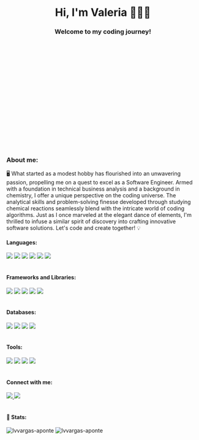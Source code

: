 
<h1 align="center">Hi, I'm Valeria 👋👩‍💻</h1>
<!--<div align="center">
  <img src="https://github.com/lvvargas-aponte/lvvargas-aponte/assets/54474237/21a7a1e2-43d5-4e84-80b9-5b5375611b3d">
</div>-->
<h3 align="center">Welcome to my coding journey!</h3>
</br>

  <img align ="right" src="https://media4.giphy.com/media/v1.Y2lkPTc5MGI3NjExZmQ4OXkwdmxwbThheWIydXRhaHczNHQxeW8wbGI3OHNqa2RlODU4ayZlcD12MV9pbnRlcm5hbF9naWZfYnlfaWQmY3Q9Zw/LMcB8XospGZO8UQq87/giphy.gif" alt="Cat Girl GIF by Pluralsight" style="width: 500px; height: 281.25px; opacity: 0; left: 0px; top: 0px;"/>
  
  <h3>About me:</h3>
  <p align="left">🖥️ What started as a modest hobby has flourished into an unwavering passion, propelling me on a quest to excel as a Software Engineer. Armed with a foundation in technical business analysis and a background in chemistry, I offer a unique perspective on the coding universe. The analytical skills and problem-solving finesse developed through studying chemical reactions seamlessly blend with the intricate world of coding algorithms. Just as I once marveled at the elegant dance of elements, I'm thrilled to infuse a similar spirit of discovery into crafting innovative software solutions. Let's code and create together! 💡</p>  

<h4 align="left">Languages:</h4>
<div>
  <img src="https://img.shields.io/badge/javascript-F7DF1E?style=for-the-badge&logo=javascript&logoColor=white" />
  <img src="https://img.shields.io/badge/python-3776AB?style=for-the-badge&logo=python&logoColor=white" />
  <img src="https://img.shields.io/badge/html5-E34F26?style=for-the-badge&logo=html5&logoColor=white" />
  <img src="https://img.shields.io/badge/css3-1572B6?style=for-the-badge&logo=css3&logoColor=white" />
  <img src="https://img.shields.io/badge/sass-CC6699?style=for-the-badge&logo=sass&logoColor=white" />
  <img src="https://img.shields.io/badge/sql-000000?style=for-the-badge&logo=sql&logoColor=white" />
</div>
</br>

<h4 align="left">Frameworks and Libraries:</h4>
<div>
  <img src="https://img.shields.io/badge/bootstrap-7952B3?style=for-the-badge&logo=bootstrap&logoColor=white" />
  <img src="https://img.shields.io/badge/react-61DAFB?style=for-the-badge&logo=react&logoColor=white" />
  <img src="https://img.shields.io/badge/node.js-339933?style=for-the-badge&logo=node.js&logoColor=white" />
  <img src="https://img.shields.io/badge/flask-000000?style=for-the-badge&logo=flask&logoColor=white" />
  <img src="https://img.shields.io/badge/sqlalchemy-D71F00?style=for-the-badge&logo=sqlalchemy&logoColor=white" />
</div>
</br>

<h4 align="left">Databases:</h4>
<div>
  <img src="https://img.shields.io/badge/mssqlserver-CC2927?style=for-the-badge&logo=microsoftsqlserver&logoColor=white" />
  <img src="https://img.shields.io/badge/postgresql-4169E1?style=for-the-badge&logo=postgresql&logoColor=white" />
  <img src="https://img.shields.io/badge/mysql-4479A1?style=for-the-badge&logo=mysql&logoColor=white" />
  <img src="https://img.shields.io/badge/oracle-F80000?style=for-the-badge&logo=oracle&logoColor=white" />
</div>
</br>

<h4 align="left">Tools:</h4>
<div>
  <img src="https://img.shields.io/badge/git-F05032?style=for-the-badge&logo=git&logoColor=white" />
  <img src="https://img.shields.io/badge/postman-FF6C37?style=for-the-badge&logo=postman&logoColor=white" />
  <img src="https://img.shields.io/badge/jira-0052CC?style=for-the-badge&logo=jira&logoColor=white" />
  <img src="https://img.shields.io/badge/confluence-172B4D?style=for-the-badge&logo=confluence&logoColor=white" />
</div>
</br>

<h4 align="left">Connect with me:</h4>
<div id="badges">
  <a href="https://www.linkedin.com/in/lvvargas-aponte">
    <img src="https://img.shields.io/badge/linkedin-0A66C2?style=for-the-badge&logo=linkedin&logoColor=white"/>
  </a>
  <a href="mailto:luzvarga@buffalo.edu">
    <img src="https://img.shields.io/badge/gmail-EA4335?style=for-the-badge&logo=gmail&logoColor=white" />
  </a>
</div>
</br>

<h4>🧮 Stats:</h4>
  <p>
    <img src="https://github-readme-stats-lvvargas-apontes-projects.vercel.app/api/top-langs/?username=lvvargas-aponte&langs_count=10&theme=tokyonight" alt="lvvargas-aponte"/>
  <img src="https://github-readme-stats-lvvargas-apontes-projects.vercel.app/api?username=lvvargas-aponte&show_icons=true&theme=tokyonight&locale=en" alt="lvvargas-aponte" />
  </p>

